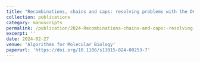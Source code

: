 ```yaml
---
title: "Recombinations, chains and caps: resolving problems with the DCJ-indel model"
collection: publications
category: manuscripts
permalink: /publication/2024-Recombinations-chains-and-caps:-resolving-problems-with-the-DCJ-indel-model
excerpt: ''
date: 2024-02-27
venue: 'Algorithms for Molecular Biology'
paperurl: 'https://doi.org/10.1186/s13015-024-00253-7'
---
```



